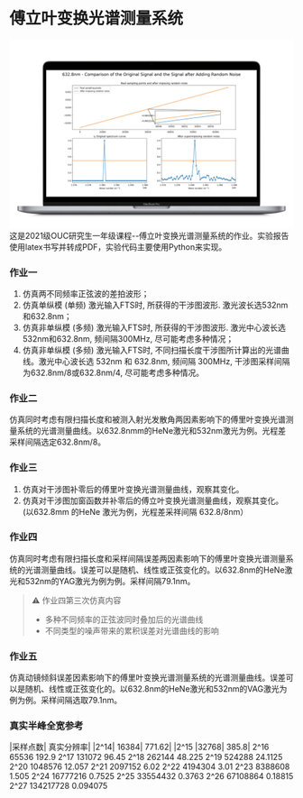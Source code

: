 # 傅立叶变换光谱测量系统
![](https://github.com/HuangRunHua/Fourier-transform-spectrum-measurement-system/blob/main/cover.png)
这是2021级OUC研究生一年级课程--傅立叶变换光谱测量系统的作业。实验报告使用latex书写并转成PDF，实验代码主要使用Python来实现。
 
### 作业一
1. 仿真两不同频率正弦波的差拍波形；
2. 仿真单纵模 (单频) 激光输入FTS时, 所获得的干涉图波形. 激光波长选532nm和632.8nm；
3. 仿真非单纵模 (多频) 激光输入FTS时, 所获得的干涉图波形. 激光中心波长选532nm和632.8nm, 频间隔300MHz, 尽可能考虑多种情况；
4. 仿真非单纵模 (多频) 激光输入FTS时, 不同扫描长度干涉图所计算出的光谱曲线。激光中心波长选 532nm 和 632.8nm, 频间隔 300MHz, 干涉图采样间隔为632.8nm/8或632.8nm/4, 尽可能考虑多种情况。

### 作业二
仿真同时考虑有限扫描长度和被测入射光发散角两因素影响下的傅里叶变换光谱测量系统的光谱测量曲线。以632.8nmm的HeNe激光和532nm激光为例。光程差采样间隔选定632.8nm/8。

### 作业三
1. 仿真对干涉图补零后的傅里叶变换光谱测量曲线，观察其变化。
2. 仿真对干涉图加窗函数并补零后的傅立叶变换光谱测量曲线，观察其变化。
(以632.8mm 的HeNe 激光为例，光程差采祥间隔 632.8/8nm）

### 作业四
仿真同时考虑有限扫描长度和采样间隔误差两因素影响下的傅里叶变换光谱测量系统的光谱测量曲线。误差可以是随机、线性或正弦变化的。以632.8nm的HeNe激光和532nm的YAG激光为例为例。采样间隔79.1nm。
> ⚠️ 作业四第三次仿真内容
>  - 多种不同频率的正弦波同时叠加后的光谱曲线
>  - 不同类型的噪声带来的累积误差对光谱曲线的影响

### 作业五
仿真动镜倾斜误差因素影响下的傅里叶变换光谱测量系统的光谱测量曲线。误差可以是随机、线性或正弦变化的。以632.8nm的HeNe激光和532nm的VAG激光为例为例。采样间隔选取79.1nm。

### 真实半峰全宽参考
|采样点数|	真实分辨率|
|2^14| 16384|	771.62|
|2^15 |32768|	385.8|
2^16 65536	192.9
2^17 131072	96.45
2^18 262144	48.225
2^19 524288	24.1125
2^20 1048576	12.057
2^21 2097152	6.02
2^22 4194304	3.01
2^23 8388608	1.505
2^24 16777216	0.7525
2^25 33554432	0.3763
2^26 67108864	0.18815
2^27 134217728	0.094075




